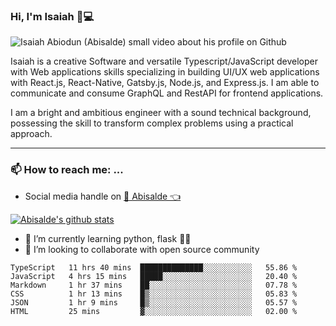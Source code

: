 ### Hi, I'm Isaiah 🌻💻

<img src="https://res.cloudinary.com/abisalde/image/upload/c_scale,h_311,w_816/v1616039512/Abisalde_github.gif" alt="Isaiah Abiodun (Abisalde) small video about his profile on Github">

Isaiah is a creative Software and versatile Typescript/JavaScript developer with Web applications skills specializing in building UI/UX web applications with React.js, React-Native, Gatsby.js, Node.js, and Express.js. I am able to communicate and consume GraphQL and RestAPI for frontend applications.

I am a bright and ambitious engineer with a sound technical background, possessing the skill to transform complex problems using a practical approach.
<hr>

### 📫 How to reach me: ...
- Social media handle on <a href="https://twitter.com/abisalde">🔔  Abisalde   👈</a>


[![Abisalde's github stats](https://github-readme-stats.vercel.app/api?username=abisalde)](https://github.com/abisalde/github-readme-stats)

- 🌱 I’m currently learning python, flask 👨‍💻️
- 👯 I’m looking to collaborate with open source community


<!--
**abisalde/Abisalde** is a ✨ _special_ ✨ repository because its `README.md` (this file) appears on your GitHub profile.

Here are some ideas to get you started:

- 🔭 I’m currently working on data engineering
- 🌱 I’m currently learning python
- 👯 I’m looking to collaborate with open source community
- 🤔 I’m looking for help with ...
- 💬 Ask me about ...
- 📫 How to reach me: ...
- 😄 Pronouns: ...
- ⚡ Fun fact: ...
-->

<!--START_SECTION:waka-->

```text
TypeScript   11 hrs 40 mins  ██████████████░░░░░░░░░░░   55.86 %
JavaScript   4 hrs 15 mins   █████░░░░░░░░░░░░░░░░░░░░   20.40 %
Markdown     1 hr 37 mins    ██░░░░░░░░░░░░░░░░░░░░░░░   07.78 %
CSS          1 hr 13 mins    █▒░░░░░░░░░░░░░░░░░░░░░░░   05.83 %
JSON         1 hr 9 mins     █▒░░░░░░░░░░░░░░░░░░░░░░░   05.57 %
HTML         25 mins         ▓░░░░░░░░░░░░░░░░░░░░░░░░   02.00 %
```

<!--END_SECTION:waka-->

